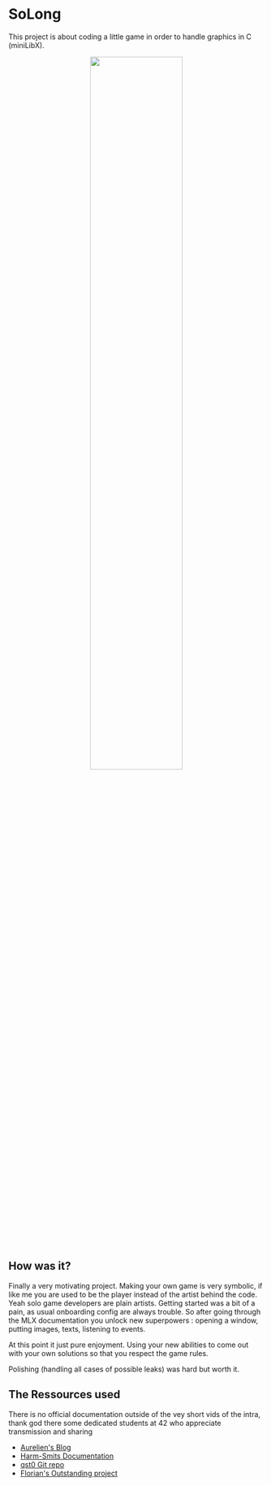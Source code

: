 # SoLong

This project is about coding a little game in order to handle graphics in C (miniLibX).
<p align="center">
  <img src="https://www.hollywoodreporter.com/wp-content/uploads/2015/06/startrek_main.jpg" width="60%" />
</p>

## How was it?

Finally a very motivating project. Making your own game is very symbolic, if like me you are used to be the player 
instead of the artist behind the code. Yeah solo game developers are plain artists.
Getting started was a bit of a pain, as usual onboarding config are always trouble. So after going through
the MLX documentation you unlock new superpowers : opening a window, putting images, texts, listening to events.

At this point it just pure enjoyment. Using your new abilities to come out with your own solutions so that
you respect the game rules.

Polishing (handling all cases of possible leaks) was hard but worth it.


## The Ressources used

There is no official documentation outside of the vey short vids of the intra, thank god there some dedicated students at 42 who appreciate transmission and sharing
-   [Aurelien's Blog](https://aurelienbrabant.fr/blog)
-   [Harm-Smits Documentation](https://harm-smits.github.io/42docs/libs/minilibx.html)
-   [qst0 Git repo](https://qst0.github.io/ft_libgfx/man_mlx.html)
-   [Florian's Outstanding project](https://github.com/Florian-A/So_Long)
